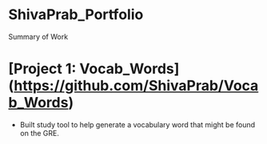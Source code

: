# ShivaPrab_Portfolio
Summary of Work 


# [Project 1: Vocab_Words] (https://github.com/ShivaPrab/Vocab_Words)

- Built study tool to help generate a vocabulary word that might be found on the GRE. 
